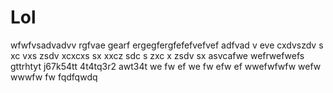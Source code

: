 # Lol
wfwfvsadvadvv
rgfvae
gearf
ergegfergfefefvefvef
adfvad
v
eve cxdvszdv s xc vxs zsdv xcxcxs sx xxcz sdc s zxc x zsdv sx 
asvcafwe
wefrwefwefs   gttrhtyt j67k54tt 4t4tq3r2 awt34t
we
fw
ef
we
fw
efw
ef
wwefwfwfw wefw wwwfw fw fqdfqwdq
